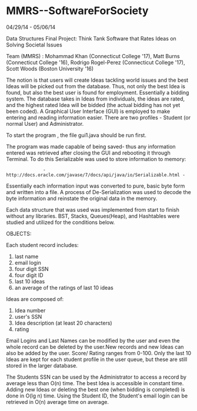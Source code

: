 MMRS--SoftwareForSociety
========================

04/29/14 - 05/06/14

Data Structures Final Project: Think Tank Software that Rates Ideas on Solving Societal Issues

Team (MMRS) : Mohammad Khan (Connecticut College '17), Matt Burns (Connecticut College '16), 
              Rodrigo Rogel-Perez (Connecticut College '17), Scott Woods (Boston University '16) 

The notion is that users will create Ideas tackling world issues and the best Ideas will be picked out from the database. Thus, not only the best Idea is found, but also the best user is found for employment. Essentially a bidding system. The database takes in Ideas from individuals, the ideas are rated, and the highest rated Idea will be bidded (the actual bidding has not yet been coded). A Graphical User Interface (GUI) is employed to make entering and reading information easier. There are two profiles - Student (or normal User) and Administrator. 

  To start the program , the file gui1.java should be run first. 

The program was made capable of being saved- thus any information entered was retrieved after closing the GUI and rebooting it through Terminal. To do this Serializable was used to store information to memory:          
            
                  -http://docs.oracle.com/javase/7/docs/api/java/io/Serializable.html - 

Essentially each information input was converted to pure, basic byte form and written into a file. A process of De-Serialization was used to decode the byte information and reinstate the original data in the memory.

Each data structure that was used was implemented from start to finish without any libraries. 
BST, Stacks, Queues(Heap), and Hashtables were studied and utilized for the conditions below. 

OBJECTS: 

Each student record includes:
1) last name
2) email login
3) four digit SSN 
4) four digit ID 
5) last 10 ideas
6) an average of the ratings of last 10 ideas

Ideas are composed of:
1) Idea number
2) user's SSN
3) Idea description (at least 20 characters)
4) rating

Email Logins and Last Names can be modified by the user and even the whole record can be deleted by the user.New records and new Ideas can also be added by the user. Score/ Rating ranges from 0-100. Only the last 10 Ideas are kept for each student profile in the user queue, but these are still stored in the larger database. 

The Students SSN can be used by the Administrator to access a record by average less than O(n) time.
The best Idea is accessible in constant time. 
Adding new Ideas or deleting the best one (when bidding is completed) is done in O(lg n) time.
Using the Student ID, the Student's email login can be retrieved in O(n) average time on average.







